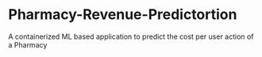 # Pharmacy-Revenue-Predictortion
A containerized ML based application to predict the cost per user action of a Pharmacy  
